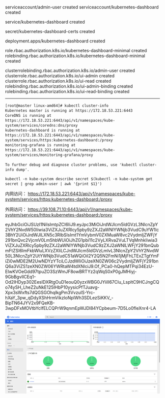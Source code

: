 serviceaccount/admin-user created
serviceaccount/kubernetes-dashboard created

service/kubernetes-dashboard created

secret/kubernetes-dashboard-certs created

deployment.apps/kubernetes-dashboard created


role.rbac.authorization.k8s.io/kubernetes-dashboard-minimal created
rolebinding.rbac.authorization.k8s.io/kubernetes-dashboard-minimal created

clusterrolebinding.rbac.authorization.k8s.io/admin-user created
clusterrole.rbac.authorization.k8s.io/ui-admin created
clusterrole.rbac.authorization.k8s.io/ui-read created
rolebinding.rbac.authorization.k8s.io/ui-admin-binding created
rolebinding.rbac.authorization.k8s.io/ui-read-binding created



* * * * *
```
[root@master linux-amd64]# kubectl cluster-info
Kubernetes master is running at https://172.18.53.221:6443
CoreDNS is running at https://172.18.53.221:6443/api/v1/namespaces/kube-system/services/coredns:dns/proxy
kubernetes-dashboard is running at https://172.18.53.221:6443/api/v1/namespaces/kube-system/services/https:kubernetes-dashboard:/proxy
monitoring-grafana is running at https://172.18.53.221:6443/api/v1/namespaces/kube-system/services/monitoring-grafana/proxy

To further debug and diagnose cluster problems, use 'kubectl cluster-info dump'.
```

```
kubectl -n kube-system describe secret $(kubectl -n kube-system get secret | grep admin-user | awk '{print $1}')
```


内网访问：
https://172.18.53.221:6443/api/v1/namespaces/kube-system/services/https:kubernetes-dashboard:/proxy

外网访问：
https://39.108.71.10:6443/api/v1/namespaces/kube-system/services/https:kubernetes-dashboard:/proxy


eyJhbGciOiJSUzI1NiIsImtpZCI6IiJ9.eyJpc3MiOiJrdWJlcm5ldGVzL3NlcnZpY2VhY2NvdW50Iiwia3ViZXJuZXRlcy5pby9zZXJ2aWNlYWNjb3VudC9uYW1lc3BhY2UiOiJrdWJlLXN5c3RlbSIsImt1YmVybmV0ZXMuaW8vc2VydmljZWFjY291bnQvc2VjcmV0Lm5hbWUiOiJhZG1pbi11c2VyLXRva2VuLTVqMnhkIiwia3ViZXJuZXRlcy5pby9zZXJ2aWNlYWNjb3VudC9zZXJ2aWNlLWFjY291bnQubmFtZSI6ImFkbWluLXVzZXIiLCJrdWJlcm5ldGVzLmlvL3NlcnZpY2VhY2NvdW50L3NlcnZpY2UtYWNjb3VudC51aWQiOiI2Y2Q5N2FmNi1jMjFhLTExZTgtYmFiZi0wMDE2M2UwNDYzYTciLCJzdWIiOiJzeXN0ZW06c2VydmljZWFjY291bnQ6a3ViZS1zeXN0ZW06YWRtaW4tdXNlciJ9.Of_PCa0-hQepMTPqi34EzU-EIwKVOeGdd97tpuZO3SzWmJF8owBRTYz2qWqS0xP0gJMHiyj-9GbBgvlICEq1-Od2IHDyp302EesIDXRtgOuD1eouQ0yzxWBG0JYiilI67CIu_LspltC9HCJngCQo74ySH_LheZ2uNkE125IHbP10yysicPfTJuavg-Xpx3sWxfts7dQGSGOhqlkgPm3VvzuIS-Yrc-hXaY_3pw_qDdyXShHrmVikzloNpIWh3SDLezSiKKV_-BipTN64JYV2x9FQeKB-3wpDFxMOVtbYcIfELCQPrW9qnmEpWJDl84YCpbeum-7D5Lo0fIeXnr4-LA

![](images/screenshot_1538031299581.png)